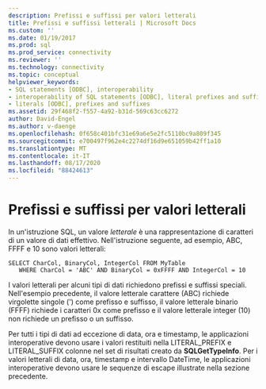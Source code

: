 ```yaml
---
description: Prefissi e suffissi per valori letterali
title: Prefissi e suffissi letterali | Microsoft Docs
ms.custom: ''
ms.date: 01/19/2017
ms.prod: sql
ms.prod_service: connectivity
ms.reviewer: ''
ms.technology: connectivity
ms.topic: conceptual
helpviewer_keywords:
- SQL statements [ODBC], interoperability
- interoperability of SQL statements [ODBC], literal prefixes and suffixes
- literals [ODBC], prefixes and suffixes
ms.assetid: 29f468f2-f557-4a92-b31d-569c63cc6272
author: David-Engel
ms.author: v-daenge
ms.openlocfilehash: 0f658c401bfc31e69a6e5e2fc5110bc9a809f345
ms.sourcegitcommit: e700497f962e4c2274df16d9e651059b42ff1a10
ms.translationtype: MT
ms.contentlocale: it-IT
ms.lasthandoff: 08/17/2020
ms.locfileid: "88424613"
---
```

# <a name="literal-prefixes-and-suffixes"></a>Prefissi e suffissi per valori letterali
In un'istruzione SQL, un valore *letterale* è una rappresentazione di caratteri di un valore di dati effettivo. Nell'istruzione seguente, ad esempio, ABC, FFFF e 10 sono valori letterali:  
  
```  
SELECT CharCol, BinaryCol, IntegerCol FROM MyTable  
   WHERE CharCol = 'ABC' AND BinaryCol = 0xFFFF AND IntegerCol = 10  
```  
  
 I valori letterali per alcuni tipi di dati richiedono prefissi e suffissi speciali. Nell'esempio precedente, il valore letterale carattere (ABC) richiede virgolette singole (') come prefisso e suffisso, il valore letterale binario (FFFF) richiede i caratteri 0x come prefisso e il valore letterale integer (10) non richiede un prefisso o un suffisso.  
  
 Per tutti i tipi di dati ad eccezione di data, ora e timestamp, le applicazioni interoperative devono usare i valori restituiti nella LITERAL_PREFIX e LITERAL_SUFFIX colonne nel set di risultati creato da **SQLGetTypeInfo**. Per i valori letterali di data, ora, timestamp e intervallo DateTime, le applicazioni interoperative devono usare le sequenze di escape illustrate nella sezione precedente.
